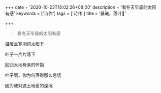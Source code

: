 +++
date = '2020-10-23T18:02:26+08:00'
description = '看冬天早晨的太阳有感'
keywords = ['诗作']
tags = ['诗作']
title = '晨曦，落叶🍂'

+++

> 看冬天早晨的太阳有感

温暖且寒冽的太阳下

叶子一片片落下

回归大地母亲的怀抱

叶子啊，你为何落得那么急切

因为我对这土地爱的深沉
